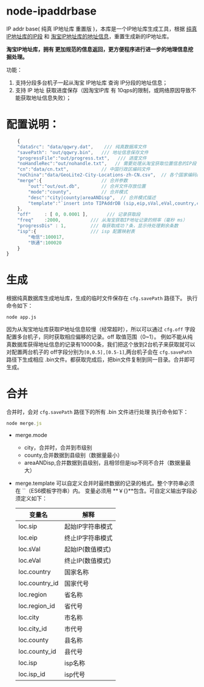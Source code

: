 # node-ipaddrbase
IP addr base( 纯真 IP地址库 重置版 )，本库是一个IP地址库生成工具，根据 [纯真IP地址库的IP段](http://www.cz88.net/) 和 [淘宝IP地址库的地址信息](http://ip.taobao.com/index.php)，重置生成新的IP地址库。

**淘宝IP地址库，拥有 更加规范的信息返回，更方便程序进行进一步的地理信息挖掘处理。**

功能：
1. 支持分段多台机子一起从淘宝 IP地址库 查询 IP分段的地址信息； 
1. 支持 IP 地址 获取进度保存（因淘宝IP库 有 10qps的限制，或网络原因导致不能获取地址信息失败）；

# 配置说明：
``` javascript
    {
    "dataSrc": "data/qqwry.dat",    /// 纯真数据库文件
    "savePath": "out/qqwry.bin",   /// 地址信息保存文件
    "progressFile":"out/progress.txt",   /// 进度文件
    "noHandleRec":"out/nohandle.txt",   // 需要处理从淘宝获取位置信息的IP段
    "cn":"data/cn.txt",            // 中国行政区编码文件
    "noChina":"data/GeoLite2-City-Locations-zh-CN.csv",  // 各个国家编码配置文件
    "merge":{                      // 合并参数
        "out":"out/out.db",        // 合并文件存放位置
        "mode":"county",           // 合并模式
        "desc":"city|county|areaANDisp",  // 合并模式描述
        "template":"`insert into TIPAddrDB (sip,eip,sVal,eVal,country,country_id,region,region_id,city,city_id,county,county_id,isp,isp_id) VALUES('${loc.sip}','${loc.eip}','${loc.sVal}','${loc.eVal}','${loc.country}','${loc.country_id}','${loc.region}','${loc.region_id}','${loc.city}','${loc.city_id}','${loc.county}','${loc.county_id}','${loc.isp}','${loc.isp_id}')`"              /// 生成模板
    },
    "off"     : [ 0, 0.0001 ],       /// 记录获取段
    "freq"    :2000,           /// 从淘宝获取IP地址记录的频率（毫秒 ms）
    "progressDis" : 1,         /// 每获取成功？条，显示待处理剩余条数
    "isp":{                    /// isp 配置映射表
        "电信":100017,
        "铁通":100020
    }
}
```
# 生成
  根据纯真数据库生成地址库，生成的临时文件保存在 `cfg.savePath` 路径下。 执行命令如下：
```
node app.js
```
因为从淘宝地址库获取IP地址信息较慢（经常超时），所以可以通过 `cfg.off` 字段配置多台机子，同时获取相应偏移的记录。off 取值范围（0~1）。 例如不能从纯真数据库获得地址信息的记录有10000条，我们把这个放到2台机子来获取就可以对配置两台机子的 off字段分别为`[0,0.5],[0.5-1]`,两台机子会在 
`cfg.savePath` 路径下生成相应 .bin文件。都获取完成后，把bin文件复制到同一目录。合并即可生成。
# 合并
合并时，会对 `cfg.savePath` 路径下的所有 .bin 文件进行处理 执行命令如下：
``` javascript
node merge.js
```
* merge.mode
    * city，合并时，合并到市级别
    * county,合并数据到县级别（数据量最小）
    * areaANDisp,合并数据到县级别，且相邻但是isp不同不合并（数据量最大）

* merge.template 可以自定义合并时最终数据的记录的格式。整个字符串必须在 ``（ES6模板字符串）内。 变量必须用 **￥{}**包含。可自定义输出字段必须定义如下：
    
    变量名       | 解释
    ------------ | --------------
    loc.sip | 起始IP字符串模式
    loc.eip | 终止IP字符串模式
    loc.sVal | 起始IP(数值模式)
    loc.eVal | 终止IP(数值模式)
    loc.country |  国家名称
    loc.country_id | 国家代号
    loc.region | 省名称
    loc.region_id | 省代号
    loc.city |   市名称
    loc.city_id |  市代号
    loc.county |  县名称
    loc.county_id | 县代号
    loc.isp |    isp名称
    loc.isp_id | isp代号


 